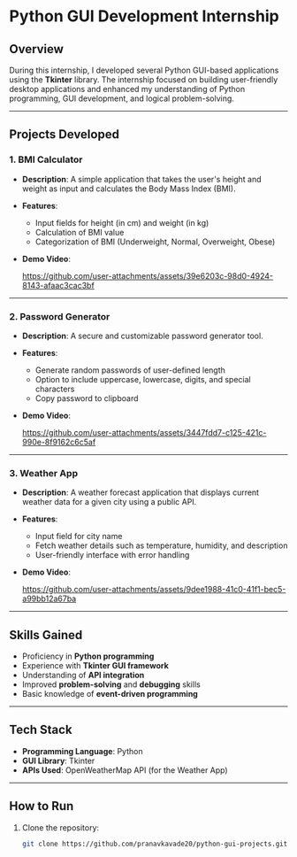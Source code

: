# Python GUI Development Internship

## Overview

During this internship, I developed several Python GUI-based applications using the **Tkinter** library. The internship focused on building user-friendly desktop applications and enhanced my understanding of Python programming, GUI development, and logical problem-solving.

---

## Projects Developed

### 1. **BMI Calculator**
- **Description**: A simple application that takes the user's height and weight as input and calculates the Body Mass Index (BMI).
- **Features**:
  - Input fields for height (in cm) and weight (in kg)
  - Calculation of BMI value
  - Categorization of BMI (Underweight, Normal, Overweight, Obese)
- **Demo Video**:

  https://github.com/user-attachments/assets/39e6203c-98d0-4924-8143-afaac3cac3bf
---

### 2. **Password Generator**
- **Description**: A secure and customizable password generator tool.
- **Features**:
  - Generate random passwords of user-defined length
  - Option to include uppercase, lowercase, digits, and special characters
  - Copy password to clipboard
- **Demo Video**:

  https://github.com/user-attachments/assets/3447fdd7-c125-421c-990e-8f9162c6c5af
---

### 3. **Weather App**
- **Description**: A weather forecast application that displays current weather data for a given city using a public API.
- **Features**:
  - Input field for city name
  - Fetch weather details such as temperature, humidity, and description
  - User-friendly interface with error handling
- **Demo Video**:

  https://github.com/user-attachments/assets/9dee1988-41c0-41f1-bec5-a99bb12a67ba
---
## Skills Gained

- Proficiency in **Python programming**
- Experience with **Tkinter GUI framework**
- Understanding of **API integration**
- Improved **problem-solving** and **debugging** skills
- Basic knowledge of **event-driven programming**

---

## Tech Stack

- **Programming Language**: Python
- **GUI Library**: Tkinter
- **APIs Used**: OpenWeatherMap API (for the Weather App)

---

## How to Run

1. Clone the repository:
   ```bash
   git clone https://github.com/pranavkavade20/python-gui-projects.git
